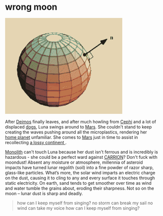 # wrong moon

![](img/thatway.png)

After [Deimos](Deimos.md) finally leaves, and after much howling from [Cephi](Cephi.md) and a lot of displaced [dogs](dogs.md), Luna swings around to [Mars](Mars.md). She couldn't stand to keep creating the waves pushing around all the microplastics, rendering her [home planet](Earth.md) unfamiliar. She comes to [Mars](Mars.md) just in time to assist in recollecting [a lossy continent ](Doggerland.md).

[Monolith](Monolith.md) can't touch Luna because her dust isn't ferrous and is incredibly is hazardous - she could be a perfect ward against [CARRION](CARRION.md)? Don't fuck with moondust! Absent any moisture or atmosphere, millennia of asteroid impacts have turned lunar regolith (soil) into a fine powder of razor sharp, glass-like particles. What’s more, the solar wind imparts an electric charge on the dust, causing it to cling to any and every surface it touches through static electricity. On earth, sand tends to get smoother over time as wind and water tumble the grains about, eroding their sharpness. Not so on the moon – lunar dust is sharp and deadly. 

> how can I keep myself from singing? 
> no storm can break my sail 
> no wind can take my voice 
> how can I keep myself from singing?